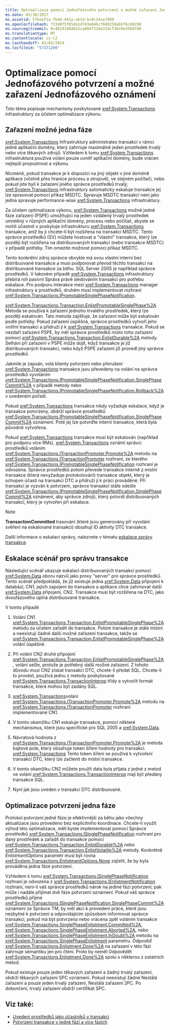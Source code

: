 ```yaml
---
title: Optimalizace pomocí Jednofázového potvrzení a možné zařazení Jednofázového oznámení
ms.date: 03/30/2017
ms.assetid: 57beaf1a-fb4d-441a-ab1d-bc0c14ce7899
ms.openlocfilehash: 73340f5f65de1d743e046cf669258ab5f6c66298
ms.sourcegitcommit: 0c48191d6d641ce88d7510e319cf38c0e35697d0
ms.translationtype: MT
ms.contentlocale: cs-CZ
ms.lasthandoff: 03/05/2019
ms.locfileid: "57371200"
---
```

# <a name="optimization-using-single-phase-commit-and-promotable-single-phase-notification"></a>Optimalizace pomocí Jednofázového potvrzení a možné zařazení Jednofázového oznámení

Toto téma popisuje mechanismy poskytované <xref:System.Transactions> infrastruktury za účelem optimalizace výkonu.

## <a name="promotable-single-phase-enlistment"></a>Zařazení možné jedna fáze

<xref:System.Transactions> Infrastruktury administrates transakcí v rámci jedné aplikační domény, který zahrnuje maximálně jeden prostředek trvalý nebo více těkavých zdrojů. Vzhledem k tomu <xref:System.Transactions> infrastruktura používá volání pouze uvnitř aplikační domény, bude vrácen nejlepší propustnost a výkonu.

Nicméně, pokud transakce je k dispozici na jiný objekt v jiné doméně aplikace (včetně přes hranice procesu a strojově), ve stejném počítači, nebo pokud jste byli k zařazení jiného správce prostředků trvalý, <xref:System.Transactions> infrastruktury automaticky eskaluje transakce jej lze spravovat pomocí příkaz MSDTC. Spravuje MSDTC transakcí není jako jedna spravuje performance-wise <xref:System.Transactions> infrastruktury.

Za účelem optimalizace výkonu, <xref:System.Transactions> možné jedné fáze zařazení (PSPE) umožňující na jeden vzdálený trvalý prostředek umístěný v různých aplikační domény, procesu nebo počítač, abyste se mohli účastnit v poskytuje infrastrukturu <xref:System.Transactions> transakce, aniž by ji chcete-li být rozšířena na transakci MSDTC. Tento správce prostředků (SV) můžete hostovat a "vlastní" transakce, který lze později být rozšířena na distribuovaných transakcí (nebo transakce MSDTC) v případě potřeby. Tím omezíte možnost pomocí příkaz MSDTC.

Tento konkrétní zdroj správce obvykle má svou vlastní interní bez distribuované transakce a musí podporovat převod těchto transakcí na distribuované transakce za běhu. SQL Server 2005 je například správce prostředků. V takovém případě <xref:System.Transactions> infrastruktury přebírá roli pasivní Správa právě sledováním transakci pro potřebu eskalace. Pro podporu interakce mezi <xref:System.Transactions> manager infrastruktury a prostředků, druhém musí implementovat rozhraní <xref:System.Transactions.IPromotableSinglePhaseNotification>.

<xref:System.Transactions.Transaction.EnlistPromotableSinglePhase%2A> Metoda se používá k zařazení jednoho trvalého prostředek, který lze později eskalován. Tato metoda zajišťuje, že zařazení může být eskalován podle potřeby. Pokud zařazení úspěšná, správce prostředků vytvoří jeho vnitřní transakci a přidruží ji k <xref:System.Transactions> transakce. Pokud se nezdaří zařazení PSPE, by měl správce prostředků místo toho zařazení pomocí <xref:System.Transactions.Transaction.EnlistDurable%2A> metody. Selhání při zařazení v PSPE může dojít, když transakce je již distribuovaných transakcí, nebo když PSPE zařazení již provedl jiný správce prostředků

Jakmile je zapsán, volá klienty potvrzení nebo přerušení <xref:System.Transactions> transakce jsou převedeny na volání na správce prostředků vyvoláním <xref:System.Transactions.IPromotableSinglePhaseNotification.SinglePhaseCommit%2A> v případě metody nebo <xref:System.Transactions.IPromotableSinglePhaseNotification.Rollback%2A> v uvedeném pořadí.

Pokud <xref:System.Transactions> transakce nikdy vyžaduje eskalace, když je transakce potvrzeny, obdrží správce prostředků <xref:System.Transactions.IPromotableSinglePhaseNotification.SinglePhaseCommit%2A> oznámení. Poté jej lze potvrďte interní transakce, která byla původně vytvořena.

Pokud <xref:System.Transactions> transakce musí být eskalován (například pro podporu více RMs), <xref:System.Transactions> oznámí správci prostředků voláním <xref:System.Transactions.ITransactionPromoter.Promote%2A> metodu na <xref:System.Transactions.ITransactionPromoter> rozhraní, ze kterého <xref:System.Transactions.IPromotableSinglePhaseNotification> rozhraní je odvozena. Správce prostředků potom převede transakce interně z místní transakce (která nevyžaduje protokolování) transakce objekt, který je schopen účasti na transakci DTC a přidruží ji k práci prováděné. Při transakci je vyzván k potvrzení, správce transakcí stále odešle <xref:System.Transactions.IPromotableSinglePhaseNotification.SinglePhaseCommit%2A> oznámení, aby správce zdrojů, který potvrdí distribuovaných transakcí, který je vytvořen při eskalace.

> [!NOTE]
> **TransactionCommitted** trasování (které jsou generovány při vyvolání svěření na eskalované transakci) obsahují ID aktivity DTC transakce.

Další informace o eskalaci správy, naleznete v tématu [eskalace správy transakce](../../../../docs/framework/data/transactions/transaction-management-escalation.md).

## <a name="transaction-management-escalation-scenario"></a>Eskalace scénář pro správu transakce

Následující scénář ukazuje eskalaci distribuovaných transakcí pomocí <xref:System.Data> oboru názvů jako proxy "server" pro správce prostředků. Tento scénář předpokládá, že již existuje jedna <xref:System.Data> připojení k databázi, CN1, jejich zapojení do transakce a aplikace chce zahrnovat další <xref:System.Data> připojení, CN2. Transakce musí být rozšířena na DTC, jako dvoufázového úplná distribuované transakce.

V tomto případě

1. Volání CN1 <xref:System.Transactions.Transaction.EnlistPromotableSinglePhase%2A> metodu za účelem zařadit do transakce. Potom transakce je stále místní a neexistují žádné další možné zařazení transakce, takže se <xref:System.Transactions.Transaction.EnlistPromotableSinglePhase%2A> volání úspěšné.

2. Při volání CN2 druhé připojení <xref:System.Transactions.Transaction.EnlistPromotableSinglePhase%2A>, volání selže, protože je potřebný další možné zařazení. Z tohoto důvodu musí CN2 získat transakci DTC, chcete-li předat SQL. Chcete-li to provést, používá jednu z metody poskytované <xref:System.Transactions.TransactionInterop> třídy a vytvořit formát transakce, která mohou být zadány SQL.

3. <xref:System.Transactions>volání <xref:System.Transactions.ITransactionPromoter.Promote%2A> metodu na <xref:System.Transactions.ITransactionPromoter> rozhraní implementované CN1.

4. V tomto okamžiku CN1 eskaluje transakce, pomocí některé mechanismus, které jsou specifické pro SQL 2005 a <xref:System.Data>.

5. Návratová hodnota z <xref:System.Transactions.ITransactionPromoter.Promote%2A> je metoda bajtové pole, který obsahuje token šíření hodnoty pro transakci. <xref:System.Transactions> Tento token šíření se používá k vytvoření transakci DTC, který lze začlenit do místní transakce.

6. V tomto okamžiku CN2 můžete použít data byla přijata z jedné z metod ve volání <xref:System.Transactions.TransactionInterop> mají být předány transakce SQL.

7. Nyní jak jsou uveden v transakci DTC distribuované.

## <a name="single-phase-commit-optimization"></a>Optimalizace potvrzení jedna fáze

Protokol potvrzení jedné fáze je efektivnější za běhu jako všechny aktualizace jsou provedeno bez explicitního koordinace. Chcete-li využít výhod této optimalizace, měli byste implementovat pomocí Správce prostředků <xref:System.Transactions.ISinglePhaseNotification> rozhraní pro daný prostředek a zařadit do transakce pomocí <xref:System.Transactions.Transaction.EnlistDurable%2A> nebo <xref:System.Transactions.Transaction.EnlistVolatile%2A> metody. Konkrétně *EnlistmentOptions* parametr musí být rovna <xref:System.Transactions.EnlistmentOptions.None> zajistit, že by byla prováděna jedna fáze potvrzení.

Vzhledem k tomu <xref:System.Transactions.ISinglePhaseNotification> rozhraní je odvozena z <xref:System.Transactions.IEnlistmentNotification> rozhraní, není-li váš správce prostředků nárok na jediné fázi potvrzení, pak může i nadále přijímat dvě fáze potvrzení oznámení. Pokud váš správce prostředků přijme <xref:System.Transactions.ISinglePhaseNotification.SinglePhaseCommit%2A> oznámení ze Správce TM, by měl akci k provedení práce, které jsou nezbytné k potvrzení a odpovídajícím způsobem informovat správce transakcí, pokud má být potvrzena nebo vrácena zpět voláním transakce <xref:System.Transactions.SinglePhaseEnlistment.Committed%2A>, <xref:System.Transactions.SinglePhaseEnlistment.Aborted%2A>, nebo <xref:System.Transactions.SinglePhaseEnlistment.InDoubt%2A> metodu na <xref:System.Transactions.SinglePhaseEnlistment> parametru. Odpověď <xref:System.Transactions.Enlistment.Done%2A> na zařazení v této fázi zahrnuje sémantiku jen pro čtení. Proto by neměl Odpovědět <xref:System.Transactions.Enlistment.Done%2A> spolu s některou z ostatních metod.

Pokud existuje pouze jeden těkavých zařazení a žádný trvalý zařazení, obdrží těkavých zařazení SPC oznámení. Pokud neexistují žádné Nestálá zařazení a pouze jeden trvalý zařazení, Nestálá zařazení 2PC. Po dokončení, trvalý zařazení obdrží certifikát SPC.

## <a name="see-also"></a>Viz také:

- [Uvedení prostředků jako účastníků v transakci](../../../../docs/framework/data/transactions/enlisting-resources-as-participants-in-a-transaction.md)
- [Potvrzení transakce v jedné fázi a více fázích](../../../../docs/framework/data/transactions/committing-a-transaction-in-single-phase-and-multi-phase.md)
